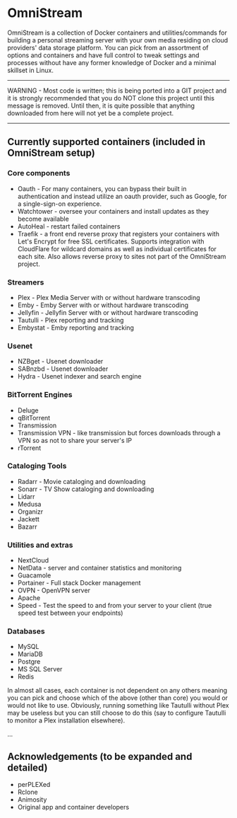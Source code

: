 # OmniStream

OmniStream is a collection of Docker containers and utilities/commands for building a personal streaming server with your own media residing on cloud providers' data storage platform.  You can pick from an assortment of options and containers and have full control to tweak settings and processes without have any former knowledge of Docker and a minimal skillset in Linux.

---

WARNING - Most code is written; this is being ported into a GIT project and it is strongly recommended that you do NOT clone this project until this message is removed.  Until then, it is quite possible that anything downloaded from here will not yet be a complete project.

---

## Currently supported containers (included in OmniStream setup)
### Core components
* Oauth - For many containers, you can bypass their built in authentication and instead utilize an oauth provider, such as Google, for a single-sign-on experience.
* Watchtower - oversee your containers and install updates as they become available
* AutoHeal - restart failed containers
* Traefik - a front end reverse proxy that registers your containers with Let's Encrypt for free SSL certificates.  Supports integration with CloudFlare for wildcard domains as well as individual certificates for each site.  Also allows reverse proxy to sites not part of the OmniStream project.
### Streamers
* Plex - Plex Media Server with or without hardware transcoding
* Emby - Emby Server with or without hardware transcoding
* Jellyfin - Jellyfin Server with or without hardware transcoding
* Tautulli - Plex reporting and tracking
* Embystat - Emby reporting and tracking
### Usenet
* NZBget - Usenet downloader
* SABnzbd - Usenet downloader
* Hydra - Usenet indexer and search engine
### BitTorrent Engines
* Deluge
* qBitTorrent
* Transmission
* Transmission VPN - like transmission but forces downloads through a VPN so as not to share your server's IP
* rTorrent
### Cataloging Tools
* Radarr - Movie cataloging and downloading
* Sonarr - TV Show cataloging and downloading
* Lidarr
* Medusa
* Organizr
* Jackett
* Bazarr
### Utilities and extras
* NextCloud
* NetData - server and container statistics and monitoring
* Guacamole
* Portainer - Full stack Docker management
* OVPN - OpenVPN server
* Apache
* Speed - Test the speed to and from your server to your client (true speed test between your endpoints)
### Databases
* MySQL
* MariaDB
* Postgre
* MS SQL Server
* Redis

In almost all cases, each container is not dependent on any others meaning you can pick and choose which of the above (other than core) you would or would not like to use.  Obviously, running something like Tautulli without Plex may be useless but you can still choose to do this (say to configure Tautulli to monitor a Plex installation elsewhere).

...

## Acknowledgements (to be expanded and detailed)
* perPLEXed
* Rclone
* Animosity
* Original app and container developers
